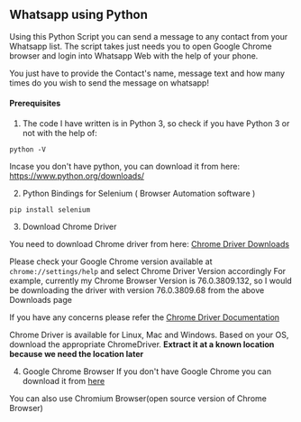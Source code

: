 ## Whatsapp using Python

Using this Python Script you can send a message to any contact from your Whatsapp list. The script takes just needs you to open Google Chrome browser and login into Whatsapp Web with the help of your phone.

You just have to provide the Contact's name, message text and how many times do you wish to send the message on whatsapp!

#### Prerequisites

1.  The code I have written is in Python 3, so check if you have Python 3 or not with the help of: 
```
python -V
``` 
  
Incase you don't have python, you can download it from here: https://www.python.org/downloads/
 
 
2. Python Bindings for Selenium ( Browser Automation software )

```
pip install selenium
```

3. Download Chrome Driver

You need to download Chrome driver from here: [Chrome Driver Downloads](https://chromedriver.storage.googleapis.com/index.html)

Please check your Google Chrome version available at ```chrome://settings/help``` and select Chrome Driver Version accordingly
For example, currently my Chrome Browser Version is 76.0.3809.132, so I would be downloading the driver with version 76.0.3809.68 from the above Downloads page

If you have any concerns please refer the [Chrome Driver Documentation](https://sites.google.com/a/chromium.org/chromedriver/downloads)

Chrome Driver is available for Linux, Mac and Windows. Based on your OS, download the appropriate ChromeDriver. **Extract it at a known location because we need the location later** 


4. Google Chrome Browser
If you don't have Google Chrome you can download it from [here](https://www.google.com/chrome/)

You can also use Chromium Browser(open source version of Chrome Browser)
   
